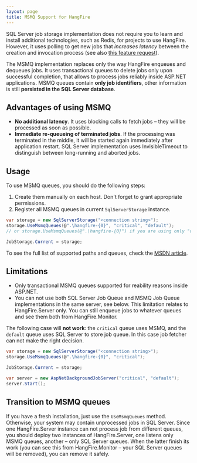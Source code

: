 ```yaml
---
layout: page
title: MSMQ Support for HangFire
---
```


SQL Server job storage implementation does not require you to learn and install additional technologies, such as Redis, for projects to use HangFire. However, it uses polling to get new jobs that *increases latency* between the creation and invocation process (see also [this feature request](https://github.com/odinserj/HangFire/issues/52)).

The MSMQ implementation replaces only the way HangFire enqueues and dequeues jobs. It uses transactional queues to delete jobs only upon successful completion, that allows to process jobs reliably inside ASP.NET applications. MSMQ queues contain **only job identifiers**, other information is still **persisted in the SQL Server database**.

## Advantages of using MSMQ

* **No additional latency**. It uses blocking calls to fetch jobs – they will be processed as soon as possible.
* **Immediate re-queueing of terminated jobs**. If the processing was terminated in the middle, it will be started again immediately after application restart. SQL Server implementation uses InvisibleTimeout to distinguish between long-running and aborted jobs.

## Usage

To use MSMQ queues, you should do the following steps:

1. Create them manually on each host. Don't forget to grant appropriate permissions.
2. Register all MSMQ queues in current `SqlServerStorage` instance.

```csharp
var storage = new SqlServerStorage("<connection string>");
storage.UseMsmqQueues(@".\hangfire-{0}", "critical", "default");
// or storage.UseMsmqQueues(@".\hangfire-{0}") if you are using only "default" queue.

JobStorage.Current = storage;
```

To see the full list of supported paths and queues, check the [MSDN article](http://msdn.microsoft.com/en-us/library/e9d4k4ze.aspx).

## Limitations

* Only transactional MSMQ queues supported for reability reasons inside ASP.NET.
* You can not use both SQL Server Job Queue and MSMQ Job Queue implementations in the same server, see below. This limitation relates to HangFire.Server only. You can still enqueue jobs to whatever queues and see them both from HangFire.Monitor.

The following case will **not work**: the `critical` queue uses MSMQ, and the `default` queue uses SQL Server to store job queue. In this case job fetcher can not make the right decision.

```csharp
var storage = new SqlServerStorage("<connection string>");
storage.UseMsmqQueues(@".\hangfire-{0}", "critical");

JobStorage.Current = storage;

var server = new AspNetBackgroundJobServer("critical", "default");
server.Start();
```

## Transition to MSMQ queues

If you have a fresh installation, just use the `UseMsmqQueues` method. Otherwise, your system may contain unprocessed jobs in SQL Server. Since one HangFire.Server instance can not process job from different queues, you should deploy two instances of HangFire.Server, one listens only MSMQ queues, another – only SQL Server queues. When the latter finish its work (you can see this from HangFire.Monitor – your SQL Server queues will be removed), you can remove it safely.
